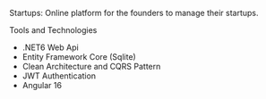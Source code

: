 Startups: Online platform for the founders to manage their startups.

Tools and Technologies
- .NET6 Web Api
- Entity Framework Core (Sqlite)
- Clean Architecture and CQRS Pattern
- JWT Authentication
- Angular 16

